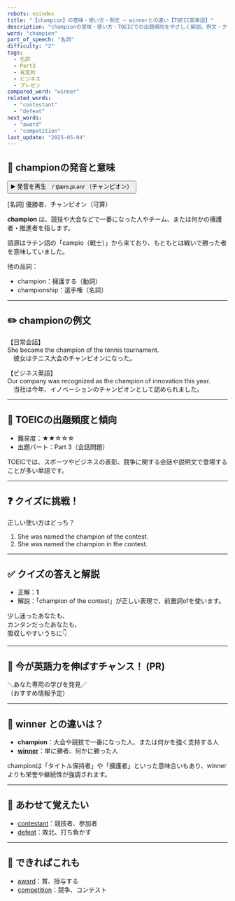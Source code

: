 ```yaml
---
robots: noindex
title: "【champion】の意味・使い方・例文 ― winnerとの違い【TOEIC英単語】"
description: "championの意味・使い方・TOEICでの出題傾向をやさしく解説。例文・クイズ付きでwinnerとの違いもわかりやすく学べます。"
word: "champion"
part_of_speech: "名詞"
difficulty: "2"
tags:
  - 名詞
  - Part3
  - 肯定的
  - ビジネス
  - プレゼン
compared_word: "winner"
related_words:
  - "contestant"
  - "defeat"
next_words:
  - "award"
  - "competition"
last_update: "2025-05-04"
---
```


## 🔰 championの発音と意味

<button class="play-audio" onclick="playTTS('champion')">
  <span class="play-audio-main">
    ▶️ 発音を再生　/ˈtʃæm.pi.ən/
  </span>
  <span class="play-audio-sub">
    （チャンピオン）
  </span>
</button>

[名詞] 優勝者、チャンピオン（可算）

**champion** は、競技や大会などで一番になった人やチーム、または何かの擁護者・推進者を指します。

語源はラテン語の「campio（戦士）」から来ており、もともとは戦いで勝った者を意味していました。

他の品詞：  
- champion：擁護する（動詞）
- championship：選手権（名詞）

---

## ✏️ championの例文

【日常会話】  
She became the champion of the tennis tournament.  
　彼女はテニス大会のチャンピオンになった。

【ビジネス英語】  
Our company was recognized as the champion of innovation this year.  
　当社は今年、イノベーションのチャンピオンとして認められました。

---

## 🎯 TOEICの出題頻度と傾向

- 難易度：★★☆☆☆
- 出題パート：Part 3（会話問題）

TOEICでは、スポーツやビジネスの表彰、競争に関する会話や説明文で登場することが多い単語です。

---

## ❓ クイズに挑戦！

正しい使い方はどっち？

1. She was named the champion of the contest.  
2. She was named the champion in the contest.

---

## ✅ クイズの答えと解説

- 正解：**1**
- 解説：「champion of the contest」が正しい表現で、前置詞ofを使います。

少し迷ったあなたも、  
カンタンだったあなたも、  
吸収しやすいうちに👇️

---

## 🚀 今が英語力を伸ばすチャンス！ (PR)

<div class="info-center">
＼あなた専用の学びを発見／<br>  
（おすすめ情報予定）
</div>

---

## 🤔  winner との違いは？

- **champion**：大会や競技で一番になった人、または何かを強く支持する人
- **[winner](/word/winner)**：単に勝者、何かに勝った人

championは「タイトル保持者」や「擁護者」といった意味合いもあり、winnerよりも栄誉や継続性が強調されます。

---

## 🧩 あわせて覚えたい

- [contestant](/word/contestant)：競技者、参加者
- [defeat](/word/defeat)：敗北、打ち負かす

---

## 📖 できればこれも

- [award](/word/award)：賞、授与する
- [competition](/word/competition)：競争、コンテスト

<!-- cvid: aid41_bid22 -->
